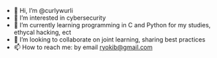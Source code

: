- 👋 Hi, I’m @curlywurli  
- 👀 I’m interested in cybersecurity 
- 🌱 I’m currently learning programming in C and Python for my studies, ethycal hacking, ect
- 💞️ I’m looking to collaborate on joint learning, sharing best practices
- 📫 How to reach me: by email ryokib@gmail.com

<!---
ryokib/ryokib is a ✨ special ✨ repository because its `README.md` (this file) appears on your GitHub profile.
You can click the Preview link to take a look at your changes.
--->
